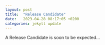 ```yaml
---
layout: post
title:  "Release Candidate"
date:   2023-04-28 08:17:05 +0200
categories: jekyll update
---
```

A Release Candidate is soon to be expected...

